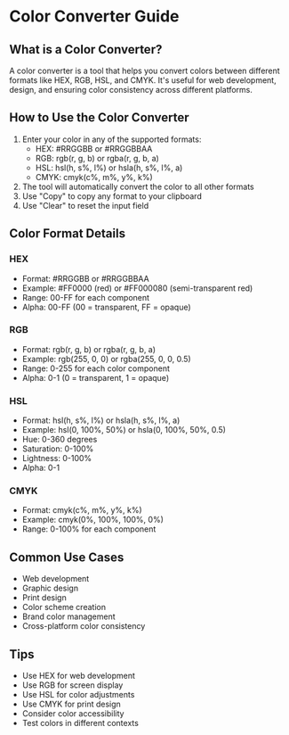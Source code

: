 # Color Converter Guide

## What is a Color Converter?

A color converter is a tool that helps you convert colors between different formats like HEX, RGB, HSL, and CMYK. It's useful for web development, design, and ensuring color consistency across different platforms.

## How to Use the Color Converter

1. Enter your color in any of the supported formats:
   - HEX: #RRGGBB or #RRGGBBAA
   - RGB: rgb(r, g, b) or rgba(r, g, b, a)
   - HSL: hsl(h, s%, l%) or hsla(h, s%, l%, a)
   - CMYK: cmyk(c%, m%, y%, k%)
2. The tool will automatically convert the color to all other formats
3. Use "Copy" to copy any format to your clipboard
4. Use "Clear" to reset the input field

## Color Format Details

### HEX
- Format: #RRGGBB or #RRGGBBAA
- Example: #FF0000 (red) or #FF000080 (semi-transparent red)
- Range: 00-FF for each component
- Alpha: 00-FF (00 = transparent, FF = opaque)

### RGB
- Format: rgb(r, g, b) or rgba(r, g, b, a)
- Example: rgb(255, 0, 0) or rgba(255, 0, 0, 0.5)
- Range: 0-255 for each color component
- Alpha: 0-1 (0 = transparent, 1 = opaque)

### HSL
- Format: hsl(h, s%, l%) or hsla(h, s%, l%, a)
- Example: hsl(0, 100%, 50%) or hsla(0, 100%, 50%, 0.5)
- Hue: 0-360 degrees
- Saturation: 0-100%
- Lightness: 0-100%
- Alpha: 0-1

### CMYK
- Format: cmyk(c%, m%, y%, k%)
- Example: cmyk(0%, 100%, 100%, 0%)
- Range: 0-100% for each component

## Common Use Cases

- Web development
- Graphic design
- Print design
- Color scheme creation
- Brand color management
- Cross-platform color consistency

## Tips

- Use HEX for web development
- Use RGB for screen display
- Use HSL for color adjustments
- Use CMYK for print design
- Consider color accessibility
- Test colors in different contexts 